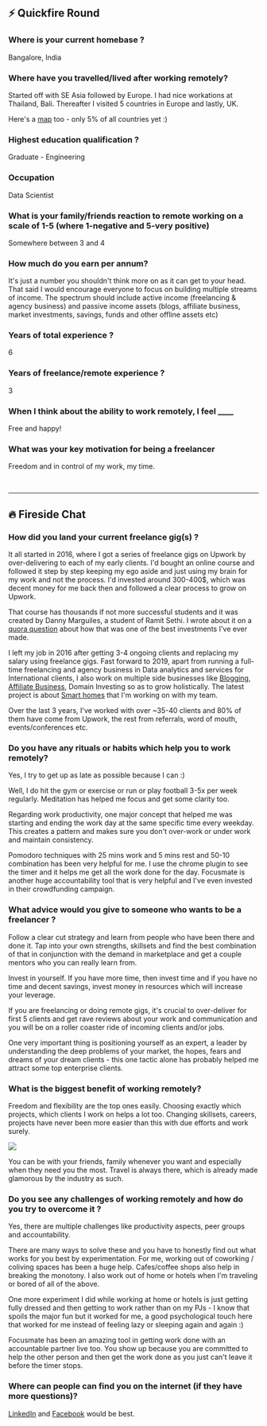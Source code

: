 ##  ⚡️ Quickfire Round

### Where is your current homebase ?

Bangalore, India

### Where have you travelled/lived after working remotely?

Started off with SE Asia followed by Europe. I had nice workations at Thailand, Bali. Thereafter I visited 5 countries in Europe and lastly, UK.

Here's a [map](https://cmoreira.net/visited-countries-map/?map=5d2196768d45f) too - only 5% of all countries yet :)

### Highest education qualification ?

Graduate - Engineering

### Occupation

Data Scientist

### What is your family/friends reaction to remote working on a scale of 1-5 (where 1-negative and 5-very positive)

Somewhere between 3 and 4

### How much do you earn per annum?

It's just a number you shouldn't think more on as it can get to your head. That said I would encourage everyone to focus on building multiple streams of income. The spectrum should include active income (freelancing & agency business) and passive income assets (blogs, affiliate business, market investments, savings, funds and other offline assets etc)

### Years of total experience ?

6

### Years of freelance/remote experience ?

3

### When I think about the ability to work remotely, I feel \_\_\_\_

Free and happy!

### What was your key motivation for being a freelancer

Freedom and in control of my work, my time.

 

* * *

## 🔥 Fireside Chat

### How did you land your current freelance gig(s) ?

It all started in 2016, where I got a series of freelance gigs on Upwork by over-delivering to each of my early clients. I'd bought an online course and followed it step by step keeping my ego aside and just using my brain for my work and not the process. I'd invested around 300-400$, which was decent money for me back then and followed a clear process to grow on Upwork.

That course has thousands if not more successful students and it was created by Danny Marguiles, a student of Ramit Sethi. I wrote about it on a [quora question](https://www.quora.com/Have-any-of-you-taken-the-offered-course-of-Danny-Margulies-for-freelancers-called-Secrets-of-a-Six-Figure-Upworker-Did-it-work/answer/Pravin-Singh-1) about how that was one of the best investments I've ever made.

I left my job in 2016 after getting 3-4 ongoing clients and replacing my salary using freelance gigs. Fast forward to 2019, apart from running a full-time freelancing and agency business in Data analytics and services for International clients, I also work on multiple side businesses like [Blogging](https://webanalyticshub.com), [Affiliate Business](https://hipbrands.in), Domain Investing so as to grow holistically. The latest project is about [Smart homes](https://smarthomereviews.in) that I'm working on with my team.

Over the last 3 years, I've worked with over ~35-40 clients and 80% of them have come from Upwork, the rest from referrals, word of mouth, events/conferences etc.

### Do you have any rituals or habits which help you to work remotely?

Yes, I try to get up as late as possible because I can :)

Well, I do hit the gym or exercise or run or play football 3-5x per week regularly. Meditation has helped me focus and get some clarity too.

Regarding work productivity, one major concept that helped me was starting and ending the work day at the same specific time every weekday. This creates a pattern and makes sure you don't over-work or under work and maintain consistency.

Pomodoro techniques with 25 mins work and 5 mins rest and 50-10 combination has been very helpful for me. I use the chrome plugin to see the timer and it helps me get all the work done for the day. Focusmate is another huge accountability tool that is very helpful and I've even invested in their crowdfunding campaign.

### What advice would you give to someone who wants to be a freelancer ?

Follow a clear cut strategy and learn from people who have been there and done it. Tap into your own strengths, skillsets and find the best combination of that in conjunction with the demand in marketplace and get a couple mentors who you can really learn from.

Invest in yourself. If you have more time, then invest time and if you have no time and decent savings, invest money in resources which will increase your leverage.

If you are freelancing or doing remote gigs, it's crucial to over-deliver for first 5 clients and get rave reviews about your work and communication and you will be on a roller coaster ride of incoming clients and/or jobs.

One very important thing is positioning yourself as an expert, a leader by understanding the deep problems of your market, the hopes, fears and dreams of your dream clients - this one tactic alone has probably helped me attract some top enterprise clients.

### What is the biggest benefit of working remotely?

Freedom and flexibility are the top ones easily. Choosing exactly which projects, which clients I work on helps a lot too. Changing skillsets, careers, projects have never been more easier than this with due efforts and work surely.

![](/interviews/pravin_workspace_2-1024x767.png)

You can be with your friends, family whenever you want and especially when they need you the most. Travel is always there, which is already made glamorous by the industry as such.

### Do you see any challenges of working remotely and how do you try to overcome it ?

Yes, there are multiple challenges like productivity aspects, peer groups and accountability.

There are many ways to solve these and you have to honestly find out what works for you best by experimentation. For me, working out of coworking / coliving spaces has been a huge help. Cafes/coffee shops also help in breaking the monotony. I also work out of home or hotels when I'm traveling or bored of all of the above.

One more experiment I did while working at home or hotels is just getting fully dressed and then getting to work rather than on my PJs - I know that spoils the major fun but it worked for me, a good psychological touch here that worked for me instead of feeling lazy or sleeping again and again :)

Focusmate has been an amazing tool in getting work done with an accountable partner live too. You show up because you are committed to help the other person and then get the work done as you just can't leave it before the timer stops.

### Where can people can find you on the internet (if they have more questions)?

[LinkedIn](https://www.linkedin.com/in/pravin310/) and [Facebook](https://www.facebook.com/pravin.310) would be best.
